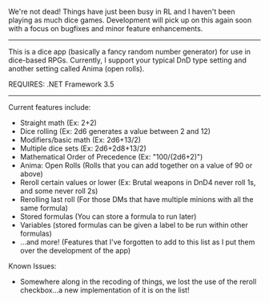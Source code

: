 We're not dead!  Things have just been busy in RL and I haven't been playing as much dice games.  Development will pick up on this again soon with a focus on bugfixes and minor feature enhancements.


---


This is a dice app (basically a fancy random number generator) for use in dice-based RPGs.  Currently, I support your typical DnD type setting and another setting called Anima (open rolls).

REQUIRES: .NET Framework 3.5


---


Current features include:
  * Straight math (Ex: 2+2)
  * Dice rolling (Ex: 2d6 generates a value between 2 and 12)
  * Modifiers/basic math (Ex: 2d6+13/2)
  * Multiple dice sets (Ex: 2d6+2d8+13/2)
  * Mathematical Order of Precedence (Ex: "100/(2d6+2)")
  * Anima: Open Rolls (Rolls that you can add together on a value of 90 or above)
  * Reroll certain values or lower (Ex: Brutal weapons in DnD4 never roll 1s, and some never roll 2s)
  * Rerolling last roll (For those DMs that have multiple minions with all the same formula)
  * Stored formulas (You can store a formula to run later)
  * Variables (stored formulas can be given a label to be run within other formulas)
  * ...and more! (Features that I've forgotten to add to this list as I put them over the development of the app)

Known Issues:
  * Somewhere along in the recoding of things, we lost the use of the reroll checkbox...a new implementation of it is on the list!
